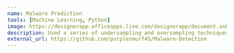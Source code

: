```yaml
---
name: Malware Prediction
tools: [Machine Learning, Python]
image: https://designerapp.officeapps.live.com/designerapp/document.ashx?path=/0f40deae-30bb-415c-b9c9-e9ce2817202f/DallEGeneratedImages/dalle-ccde7234-0e18-491a-8730-abcc7abd40b70251675455455029342100.jpg&dcHint=IndiaCentral&fileToken=a95948a0-1818-4ecd-9dc3-5dacd0343f58
description: Used a series of undersampling and oversampling techniques with LGBM to classify the malware risk of a machine with 67% accuracy given machine properties.
external_url: https://github.com/purplesmurf45/Malware-Detection
---
```


